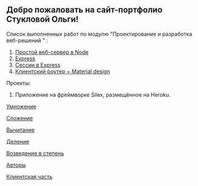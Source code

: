 ## Добро пожаловать на сайт-портфолио Стукловой Ольги!
Список выполненных работ по модулю "Проектирование и разработка веб-решений " :
1. [Простой веб-сервер в Node](https://github.com/stuklovao/13.03.18)
2. [Express](https://github.com/stuklovao/Express) 
3. [Сессии в Express](https://github.com/stuklovao/express_session)
4. [Клиентский роутер + Material design](https://github.com/stuklovao/router)

Проекты:
1. Приложение на фреймворке Silex, размещённое на Heroku.

[Умножение](https://molpik.herokuapp.com/mult/10/2)

[Сложение](https://molpik.herokuapp.com/add/10/2)

[Вычитание](https://molpik.herokuapp.com/sub/10/2)

[Деление](https://molpik.herokuapp.com/div/10/2)

[Возведение в степень](https://molpik.herokuapp.com/pow/10/2)

[Авторы](https://molpik.herokuapp.com/author)

[Клиентская часть](https://kodaktor.ru/?!=157f210)
